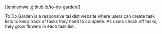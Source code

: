[jenniemwei.github.io/to-do-garden/]

To Do Garden is a responsive tasklist website where users can create task lists to keep track of tasks they need to complete. As users check off tasks, they grow flowers in each task list.
